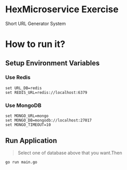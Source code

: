 # HexMicroservice Exercise
Short URL Generator System

# How to run it?
##  Setup Environment Variables
### Use Redis
```
set URL_DB=redis
set REDIS_URL=redis://localhost:6379
```
### Use MongoDB
```
set MONGO_URL=mongo
set MONGO_DB=mongodb://localhost:27017
set MONGO_TIMEOUT=10
```
## Run Application
> Select one of database above that you want.Then
```bash
go run main.go
```
